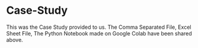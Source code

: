 # Case-Study
This was the Case Study provided to us. The Comma Separated File, Excel Sheet File, The Python Notebook made on Google Colab have been shared above. 

